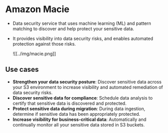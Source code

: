 # Amazon Macie
- Data security service that uses machine learning (ML) and pattern matching to discover and help protect your sensitive data.
- It provides visibility into data security risks, and enables automated protection against those risks.

	![[../img/macie.png]]

## Use cases
- **Strengthen your data security posture**: Discover sensitive data across your S3 environment to increase visibility and automated remediation of data security risks.
- **Discover sensitive data for compliance**: Schedule data analysis to certify that sensitive data is discovered and protected.
- **Protect sensitive data during migration**: During data ingestion, determine if sensitive data has been appropriately protected.
- **Increase visibility for business-critical data**: Automatically and continually monitor all your sensitive data stored in S3 buckets.